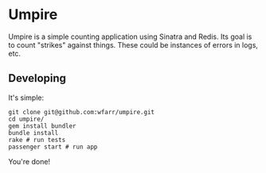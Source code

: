 # Umpire

Umpire is a simple counting application using Sinatra and Redis.
Its goal is to count "strikes" against things.
These could be instances of errors in logs, etc.

## Developing

It's simple:

    git clone git@github.com:wfarr/umpire.git
    cd umpire/
    gem install bundler
    bundle install
    rake # run tests
    passenger start # run app

You're done!